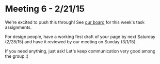 Meeting 6 - 2/21/15
=====

We're excited to push this through!
See [our board](https://github.com/calblueprint/calblueprint.org#boards) for this week's task assignments.

For design people, have a working first draft of your page by next Saturday (2/28/15) and have it reviewed by
our meeting on Sunday (3/1/15).

If you need anything, just ask! Let's keep communication very good among the group :)
